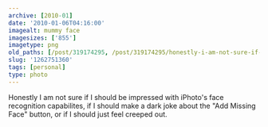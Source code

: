 ```yaml
---
archive: [2010-01]
date: '2010-01-06T04:16:00'
imagealt: mummy face
imagesizes: ['855']
imagetype: png
old_paths: [/post/319174295, /post/319174295/honestly-i-am-not-sure-if-i-should-be-impressed]
slug: '1262751360'
tags: [personal]
type: photo
---
```


Honestly I am not sure if I should be impressed with iPhoto's face
recognition capabilites, if I should make a dark joke about the "Add
Missing Face" button, or if I should just feel creeped out.

